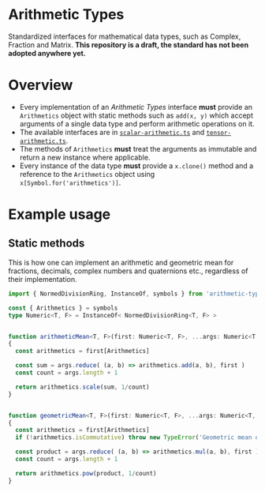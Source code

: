 # Arithmetic Types
Standardized interfaces for mathematical data types, such as Complex, Fraction and Matrix.
**This repository is a draft, the standard has not been adopted anywhere yet.**

# Overview
 * Every implementation of an _Arithmetic Types_ interface **must** provide an `Arithmetics` object with static methods such as `add(x, y)` which accept arguments of a single data type and perform arithmetic operations on it.
 * The available interfaces are in [`scalar-arithmetic.ts`](https://github.com/m93a/arithmetic-types/blob/main/lib/scalar-arithmetic.ts) and [`tensor-arithmetic.ts`](https://github.com/m93a/arithmetic-types/blob/main/lib/tensor-arithmetic.ts).
 * The methods of `Arithmetics` **must** treat the arguments as immutable and return a new instance where applicable.
 * Every instance of the data type **must** provide a `x.clone()` method and a reference to the `Arithmetics` object using `x[Symbol.for('arithmetics')]`.


# Example usage

## Static methods
This is how one can implement an arithmetic and geometric mean for fractions, decimals, complex numbers and quaternions etc., regardless of their implementation.
```typescript
import { NormedDivisionRing, InstanceOf, symbols } from 'arithmetic-types'

const { Arithmetics } = symbols
type Numeric<T, F> = InstanceOf< NormedDivisionRing<T, F> >


function arithmeticMean<T, F>(first: Numeric<T, F>, ...args: Numeric<T, F>[])
{
  const arithmetics = first[Arithmetics]

  const sum = args.reduce( (a, b) => arithmetics.add(a, b), first )
  const count = args.length + 1

  return arithmetics.scale(sum, 1/count)
}


function geometricMean<T, F>(first: Numeric<T, F>, ...args: Numeric<T, F>[])
{
  const arithmetics = first[Arithmetics]
  if (!arithmetics.isCommutative) throw new TypeError('Geometric mean of non-commutative numbers is not supported.')

  const product = args.reduce( (a, b) => arithmetics.mul(a, b), first )
  const count = args.length + 1

  return arithmetics.pow(product, 1/count)
}
```
